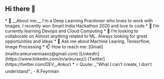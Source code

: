 ## Hi there 👋

<!--
**Ankuraxz/Ankuraxz** is a ✨ _special_ ✨ repository because its `README.md` (this file) appears on your GitHub profile.
--!>


* 🔭 __About me:__ I'm a Deep Learning Practioner who loves to work with Images. I recently won Smart India Hackathon 2020 and love to code 

* 🌱 I’m currently learning Devops and Cloud Computing  

* 👯 I’m looking to collaborate on Almost anything related to ML. Always looking for great opportunities and Ideas  

* 💬 Ask me about Machine Learing, Tensorflow, Image Processing  

* 📫 How to reach me: [Gmail](mailto:ankurvermaaxz@gmail.com)  [LinkedIn](https://www.linkedin.com/in/ankuraxz/)  [Twitter](https://twitter.com/DEV__Ankur)   

* ⚡ Quote: _"What I can't create, I don't understand"_ - R.Feynman  

